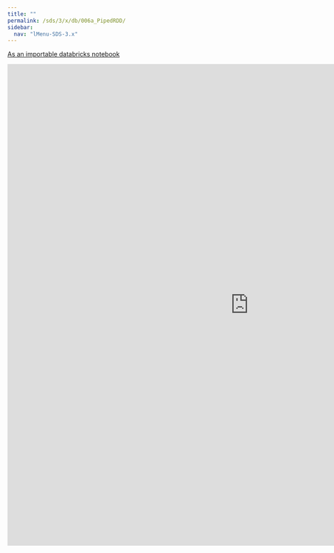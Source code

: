 ```yaml
---
title: ""
permalink: /sds/3/x/db/006a_PipedRDD/
sidebar:
  nav: "lMenu-SDS-3.x"
---
```


[As an importable databricks notebook](https://lamastex.github.io/scalable-data-science/sds/3/x/db/006a_PipedRDD.html)

<iframe src="https://lamastex.github.io/scalable-data-science/sds/3/x/db/006a_PipedRDD.html" width="1080" height="1080" frameborder="0"></iframe>
